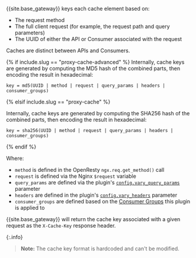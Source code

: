 {{site.base_gateway}} keys each cache element based on:
* The request method
* The full client request (for example, the request path and query parameters)
* The UUID of either the API or Consumer associated with the request

Caches are distinct between APIs and Consumers. 

{% if include.slug == "proxy-cache-advanced" %}
Internally, cache keys are generated by computing the MD5 hash of the combined parts, then encoding the result in hexadecimal:

```
key = md5(UUID | method | request | query_params | headers | consumer_groups)
```

{% elsif include.slug == "proxy-cache" %}

Internally, cache keys are generated by computing the SHA256 hash of the combined parts, then encoding the result in hexadecimal:

```
key = sha256(UUID | method | request | query_params | headers | consumer_groups)
```

{% endif %}

Where:
* `method` is defined in the OpenResty `ngx.req.get_method()` call
* `request` is defined via the Nginx `$request` variable
* `query_params` are defined via the plugin's [`config.vary_query_params`](.reference/#schema--config-vary-query-params) parameter
* `headers` are defined in the plugin's [`config.vary_headers`](/.reference/#schema--config-vary-headers) parameter
* `consumer_groups` are defined based on the [Consumer Groups](/gateway/entities/consumer-group/) this plugin is applied to

{{site.base_gateway}} will return the cache key associated with a given request as the `X-Cache-Key` response header. 

{:.info}
> **Note:** The cache key format is hardcoded and can't be modified. 